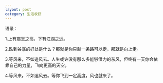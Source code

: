 ```yaml
---
layout: post
category: 生活收获
---
```


语录：

1.上有庙堂之高，下有江湖之远。

2.跌到谷底的好处是什么？那就是你只剩一条路可以走，那就是向上走。

3.等风来，不如追风去。人生或许没有那么多能够借力的东风，但终有一天你会依靠自己的力量，飞向更高的天空。

4.等风来，不如追风去。等你飞到一定高度，风也就来了。


